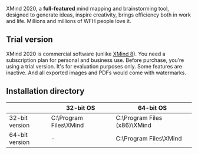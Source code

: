 ﻿XMind 2020, a **full-featured** mind mapping and brainstorming tool, designed to generate ideas, inspire creativity, brings efficiency both in work and life. Millions and millions of WFH people love it.

## Trial version
XMind 2020 is commercial software (unlike [XMind 8](https://chocolatey.org/packages/xmind)). You need a subscription plan for personal and business use. Before purchase, you’re using a trial version. It's for evaluation purposes only. Some features are inactive. And all exported images and PDFs would come with watermarks.

## Installation directory
|                | 32-bit OS              | 64-bit OS                    |
| ---            | ---                    | ---                          |
| 32-bit version | C:\Program Files\XMind | C:\Program Files (x86)\XMind |
| 64-bit version | -                      | C:\Program Files\XMind       |

